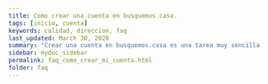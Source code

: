 ```yaml
---
title: Como crear una cuenta en busquemos.casa.
tags: [inicio, cuenta]
keywords: calidad, direccion, faq
last_updated: March 30, 2020
summary: "Crear una cuenta en busquemos.casa es una tarea muy sencilla. En tres pasos rapidos puede estar utilizando el sitio."
sidebar: mydoc_sidebar
permalink: faq_como_crear_mi_cuenta.html
folder: faq
---
```



